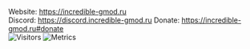 Website: https://incredible-gmod.ru  
Discord: https://discord.incredible-gmod.ru
Donate: https://incredible-gmod.ru#donate  
<img alt="Visitors" src="https://visitor-badge.laobi.icu/badge?page_id=Be1zebub"/>
<img alt="Metrics" src="https://metrics.lecoq.io/Be1zebub?template=classic&config.timezone=Asia%2FKrasnoyarsk"/>

